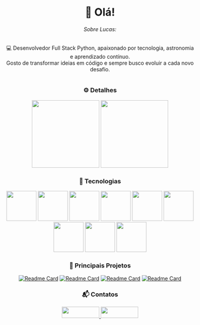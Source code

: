 <div align="center">

# 👋 Olá!

###### Sobre Lucas:

💻 Desenvolvedor Full Stack Python, apaixonado por tecnologia, astronomia e aprendizado contínuo.  
Gosto de transformar ideias em código e sempre busco evoluir a cada novo desafio.

<div style="display: inline-block;">

### ⚙️ Detalhes
  
<img height="180em" src="https://github-readme-stats.vercel.app/api/top-langs/?username=Kulasq&layout=compact&theme=dark"/>
<img height="180em" src="https://github-readme-stats.vercel.app/api?username=Kulasq&show_icons=true&theme=dark"/>

</div>

### 🧠 Tecnologias

<img src="https://github.com/user-attachments/assets/2ed73f99-9337-42a5-8884-89472e9ce8ac" height=80px />
<img src="https://github.com/user-attachments/assets/6b3567ea-1dcf-435b-a20b-746da148bbef" height=80px />
<img src="https://cdn.jsdelivr.net/gh/devicons/devicon@latest/icons/html5/html5-plain-wordmark.svg" height=80px />
<img src="https://cdn.jsdelivr.net/gh/devicons/devicon@latest/icons/css3/css3-plain-wordmark.svg" height=80px />
<img src="https://cdn.jsdelivr.net/gh/devicons/devicon@latest/icons/javascript/javascript-original.svg" height=80px />
<img src="https://cdn.jsdelivr.net/gh/devicons/devicon@latest/icons/typescript/typescript-plain.svg" height=80px />
<img src="https://cdn.jsdelivr.net/gh/devicons/devicon@latest/icons/react/react-original-wordmark.svg" height=80px />
<img src="https://cdn.jsdelivr.net/gh/devicons/devicon@latest/icons/linux/linux-original.svg" height=80px />
<img src="https://cdn.jsdelivr.net/gh/devicons/devicon@latest/icons/vercel/vercel-original-wordmark.svg" height=80px />

### 🚀 Principais Projetos

[![Readme Card](https://github-readme-stats.vercel.app/api/pin/?username=Kulasq&repo=bookstore&theme=dark)](https://github.com/Kulasq/bookstore)
[![Readme Card](https://github-readme-stats.vercel.app/api/pin/?username=Kulasq&repo=efood&theme=dark)](https://github.com/Kulasq/efood)
[![Readme Card](https://github-readme-stats.vercel.app/api/pin/?username=Kulasq&repo=Calculadora_media&theme=dark)](https://github.com/Kulasq/Calculadora_media)
[![Readme Card](https://github-readme-stats.vercel.app/api/pin/?username=Kulasq&repo=site-constelatte&theme=dark)](https://github.com/Kulasq/site-constelatte)

### 📬 Contatos

<a href="mailto:lucasdantas.11@gmail.com">
  <img src="https://img.shields.io/badge/-Gmail-D14836?style=for-the-badge&logo=gmail&logoColor=white" width="100" height="30"/>
</a>
<a href="https://www.linkedin.com/in/lucas-dantas-dev" target="_blank">
  <img src="https://img.shields.io/badge/-LinkedIn-0A66C2?style=for-the-badge&logo=linkedin&logoColor=white" width="100" height="30"/>
</a>

</div>
